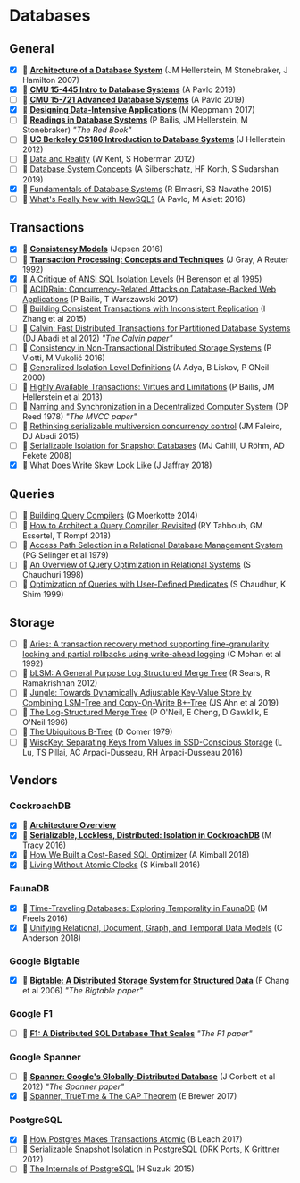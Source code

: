 # Databases

## General

- [x] 📄 [**Architecture of a Database System**](http://db.cs.berkeley.edu/papers/fntdb07-architecture.pdf) (JM Hellerstein, M Stonebraker, J Hamilton 2007)
- [x] 🎥 [**CMU 15-445 Intro to Database Systems**](https://www.youtube.com/playlist?list=PLSE8ODhjZXjbohkNBWQs_otTrBTrjyohi) (A Pavlo 2019)
- [ ] 🎥 [**CMU 15-721 Advanced Database Systems**](https://www.youtube.com/playlist?list=PLSE8ODhjZXja7K1hjZ01UTVDnGQdx5v5U) (A Pavlo 2019)
- [x] 📖 [**Designing Data-Intensive Applications**](https://dataintensive.net/) (M Kleppmann 2017)
- [ ] 📄 [**Readings in Database Systems**](http://www.redbook.io) (P Bailis, JM Hellerstein, M Stonebraker) _"The Red Book"_
- [ ] 🎥 [**UC Berkeley CS186 Introduction to Database Systems**](https://archive.org/details/UCBerkeley_Course_Computer_Science_186#) (J Hellerstein 2012)
- [ ] 📖 [Data and Reality](https://www.amazon.com/Data-Reality-Perspective-Perceiving-Information/dp/1935504215) (W Kent, S Hoberman 2012)
- [ ] 📖 [Database System Concepts](https://www.db-book.com/db7/index.html) (A Silberschatz, HF Korth, S Sudarshan 2019)
- [x] 📖 [Fundamentals of Database Systems](https://www.amazon.com/Fundamentals-Database-Systems-Ramez-Elmasri/dp/0133970779) (R Elmasri, SB Navathe 2015)
- [ ] 📄 [What's Really New with NewSQL?](https://db.cs.cmu.edu/papers/2016/pavlo-newsql-sigmodrec2016.pdf) (A Pavlo, M Aslett 2016)

## Transactions

- [x] 🔗 [**Consistency Models**](https://jepsen.io/consistency) (Jepsen 2016)
- [ ] 📖 [**Transaction Processing: Concepts and Techniques**](https://www.amazon.com/Transaction-Processing-Concepts-Techniques-Management/dp/1558601902#customerReviews) (J Gray, A Reuter 1992)
- [x] 📄 [A Critique of ANSI SQL Isolation Levels](https://www.microsoft.com/en-us/research/wp-content/uploads/2016/02/tr-95-51.pdf) (H Berenson et al 1995)
- [ ] 📄 [ACIDRain: Concurrency-Related Attacks on Database-Backed Web Applications](http://www.bailis.org/papers/acidrain-sigmod2017.pdf) (P Bailis, T Warszawski 2017)
- [ ] 📄 [Building Consistent Transactions with Inconsistent Replication](http://delivery.acm.org/10.1145/2820000/2815404/p263-zhang.pdf) (I Zhang et al 2015)
- [ ] 📄 [Calvin: Fast Distributed Transactions for Partitioned Database Systems](http://cs.yale.edu/homes/thomson/publications/calvin-sigmod12.pdf) (DJ Abadi et al 2012) _"The Calvin paper"_
- [ ] 📄 [Consistency in Non-Transactional Distributed Storage Systems](https://arxiv.org/pdf/1512.00168.pdf) (P Viotti, M Vukolić 2016)
- [ ] 📄 [Generalized Isolation Level Definitions](http://pmg.csail.mit.edu/papers/icde00.pdf) (A Adya, B Liskov, P ONeil 2000)
- [ ] 📄 [Highly Available Transactions: Virtues and Limitations](http://www.vldb.org/pvldb/vol7/p181-bailis.pdf) (P Bailis, JM Hellerstein et al 2013)
- [ ] 📄 [Naming and Synchronization in a Decentralized Computer System](https://dspace.mit.edu/bitstream/handle/1721.1/16279/05331643-MIT.pdf) (DP Reed 1978) _"The MVCC paper"_
- [ ] 📄 [Rethinking serializable multiversion concurrency control](http://www.jmfaleiro.com/pubs/multiversion-vldb2015.pdf) (JM Faleiro, DJ Abadi 2015)
- [ ] 📄 [Serializable Isolation for Snapshot Databases](https://courses.cs.washington.edu/courses/cse444/08au/544M/READING-LIST/fekete-sigmod2008.pdf) (MJ Cahill, U Röhm, AD Fekete 2008)
- [x] 💬 [What Does Write Skew Look Like](http://justinjaffray.com/what-does-write-skew-look-like/) (J Jaffray 2018)

## Queries

- [ ] 📖 [Building Query Compilers](http://pi3.informatik.uni-mannheim.de/~moer/querycompiler.pdf) (G Moerkotte 2014)
- [ ] 📄 [How to Architect a Query Compiler, Revisited](https://www.cs.purdue.edu/homes/rompf/papers/tahboub-sigmod18.pdf) (RY Tahboub, GM Essertel, T Rompf 2018)
- [ ] 📄 [Access Path Selection
in a Relational Database Management System](https://www2.cs.duke.edu/courses/compsci516/cps216/spring03/papers/selinger-etal-1979.pdf) (PG Selinger et al 1979)
- [ ] 📄 [An Overview of Query Optimization in Relational Systems](https://web.stanford.edu/class/cs345d-01/rl/chaudhuri98.pdf) (S Chaudhuri 1998)
- [ ] 📄 [Optimization of Queries with User-Defined Predicates](http://www.vldb.org/conf/1996/P087.PDF) (S Chaudhur, K Shim 1999)

## Storage

- [ ] 📄 [Aries: A transaction recovery method supporting fine-granularity locking and partial rollbacks using write-ahead logging](https://cs.stanford.edu/people/chrismre/cs345/rl/aries.pdf) (C Mohan et al 1992)
- [ ] 📄 [bLSM: A General Purpose Log Structured Merge Tree](http://www.eecs.harvard.edu/~margo/cs165/papers/gp-lsm.pdf) (R Sears, R Ramakrishnan 2012)
- [ ] 📄 [Jungle: Towards Dynamically Adjustable Key-Value Store by Combining LSM-Tree and Copy-On-Write B+-Tree](https://greensky00.github.io/pdf/jungle_hotstorage19.pdf) (JS Ahn et al 2019)
- [ ] 📄 [The Log-Structured Merge Tree](https://www.cs.umb.edu/~poneil/lsmtree.pdf) (P O'Neil, E Cheng, D Gawklik, E O'Neil 1996)
- [ ] 📄 [The Ubiquitous B-Tree](http://cgi.di.uoa.gr/~ad/M149/ubiquitous_btree.pdf) (D Comer 1979)
- [ ] 📄 [WiscKey: Separating Keys from Values in SSD-Conscious Storage](https://www.usenix.org/system/files/conference/fast16/fast16-papers-lu.pdf) (L Lu, TS Pillai, AC Arpaci-Dusseau, RH Arpaci-Dusseau 2016)

## Vendors

### CockroachDB

- [x] 🔗 [**Architecture Overview**](https://www.cockroachlabs.com/docs/stable/architecture/overview.html)
- [x] 💬 [**Serializable, Lockless, Distributed: Isolation in CockroachDB**](https://www.cockroachlabs.com/blog/serializable-lockless-distributed-isolation-cockroachdb/) (M Tracy 2016)
- [x] 💬 [How We Built a Cost-Based SQL Optimizer](https://www.cockroachlabs.com/blog/building-cost-based-sql-optimizer/) (A Kimball 2018)
- [x] 💬 [Living Without Atomic Clocks](https://www.cockroachlabs.com/blog/living-without-atomic-clocks/) (S Kimball 2016)

### FaunaDB

- [x] 💬 [Time-Traveling Databases: Exploring Temporality in FaunaDB](https://fauna.com/blog/time-traveling-databases) (M Freels 2016)
- [x] 💬 [Unifying Relational, Document, Graph, and Temporal Data Models](https://fauna.com/blog/unifying-relational-document-graph-and-temporal-data-models) (C Anderson 2018)

### Google Bigtable

- [x] 📄 [**Bigtable: A Distributed Storage System for Structured Data**](https://static.googleusercontent.com/media/research.google.com/en//archive/bigtable-osdi06.pdf) (F Chang et al 2006) _"The Bigtable paper"_

### Google F1

- [ ] 📄 [**F1: A Distributed SQL Database That Scales**](https://static.googleusercontent.com/media/research.google.com/en//pubs/archive/41344.pdf) _"The F1 paper"_

### Google Spanner

- [ ] 📄 [**Spanner: Google's Globally-Distributed Database**](http://static.googleusercontent.com/media/research.google.com/en//pubs/archive/39966.pdf) (J Corbett et al 2012) _"The Spanner paper"_
- [x] 📄 [Spanner, TrueTime & The CAP Theorem](https://static.googleusercontent.com/media/research.google.com/en//pubs/archive/45855.pdf) (E Brewer 2017)

### PostgreSQL

- [x] 💬 [How Postgres Makes Transactions Atomic](https://brandur.org/postgres-atomicity) (B Leach 2017)
- [ ] 📄 [Serializable Snapshot Isolation in PostgreSQL](https://drkp.net/papers/ssi-vldb12.pdf) (DRK Ports, K Grittner 2012)
- [ ] 📖 [The Internals of PostgreSQL](http://www.interdb.jp/pg/) (H Suzuki 2015)
